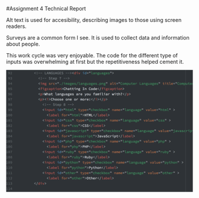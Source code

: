 #Assignment 4 Technical Report

Alt text is used for accesibility, describing images to those using screen readers.

Surveys are a common form I see. It is used to collect data and information about people.

This work cycle was very enjoyable. The code for the different type of inputs was overwhelming at first but the repetitiveness helped cement it.

![My screenshot](./images/screenshot4.png) 

